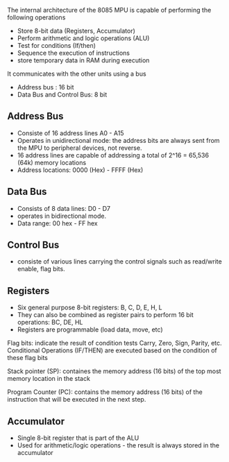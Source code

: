 The internal architecture of the 8085 MPU is capable of performing the following operations

- Store 8-bit data (Registers, Accumulator)
- Perform arithmetic and logic operations (ALU)
- Test for conditions (If/then)
- Sequence the execution of instructions
- store temporary data in RAM during execution

It communicates with the other units using a bus
- Address bus : 16 bit
- Data Bus and Control Bus: 8 bit

## Address Bus
- Consiste of 16 address lines A0 - A15
- Operates in unidirectional mode: the address bits are always sent from the MPU to peripheral devices, not reverse.
- 16 address lines are capable of addressing a total of 2^16 = 65,536 (64k) memory locations
- Address locations: 0000 (Hex) - FFFF (Hex)

## Data Bus
- Consists of 8 data lines: D0 - D7
- operates in bidirectional mode.
- Data range: 00 hex - FF hex

## Control Bus
- consiste of various lines carrying the control signals such as read/write enable, flag bits.

## Registers
- Six general purpose 8-bit registers: B, C, D, E, H, L
- They can also be combined as register pairs to perform 16 bit operations: BC, DE, HL
- Registers are programmable (load data, move, etc)

Flag bits:
indicate the result of condition tests
Carry, Zero, Sign, Parity, etc.
Conditional Operations (IF/THEN) are executed based on the condition of these flag bits

Stack pointer (SP):
containes the memory address (16 bits) of the top most memory location in the stack

Program Counter (PC):
contains the memory address (16 bits) of the instruction that will be executed in the next step.

## Accumulator
- Single 8-bit register that is part of the ALU
- Used for arithmetic/logic operations - the result is always stored in the accumulator




